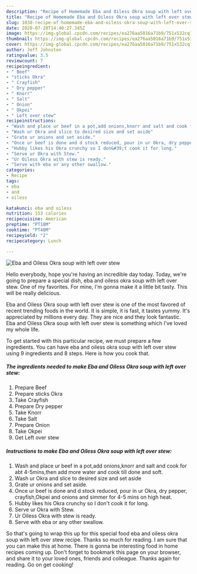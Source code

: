 ```yaml
---
description: "Recipe of Homemade Eba and Oiless Okra soup with left over stew"
title: "Recipe of Homemade Eba and Oiless Okra soup with left over stew"
slug: 1038-recipe-of-homemade-eba-and-oiless-okra-soup-with-left-over-stew
date: 2020-07-20T14:40:27.345Z
image: https://img-global.cpcdn.com/recipes/ea276aa5016a71b9/751x532cq70/eba-and-oiless-okra-soup-with-left-over-stew-recipe-main-photo.jpg
thumbnail: https://img-global.cpcdn.com/recipes/ea276aa5016a71b9/751x532cq70/eba-and-oiless-okra-soup-with-left-over-stew-recipe-main-photo.jpg
cover: https://img-global.cpcdn.com/recipes/ea276aa5016a71b9/751x532cq70/eba-and-oiless-okra-soup-with-left-over-stew-recipe-main-photo.jpg
author: Jeff Johnston
ratingvalue: 3.5
reviewcount: 7
recipeingredient:
- " Beef"
- "sticks Okra"
- " Crayfish"
- " Dry pepper"
- " Knorr"
- " Salt"
- " Onion"
- " Okpei"
- " Left over stew"
recipeinstructions:
- "Wash and place ur beef in a pot,add onions,knorr and salt and cook for abt 4-5mins,then add more water and cook till done and soft."
- "Wash ur Okra and slice to desired size and set aside"
- "Grate ur onions and set aside."
- "Once ur beef is done and d stock reduced, pour in ur Okra, dry pepper, crayfish,Okpei and onions and simmer for 4-5 mins on high heat."
- "Hubby likes his Okra crunchy so I don&#39;t cook it for long."
- "Serve ur Okra with Stew."
- "Ur Oiless Okra with stew is ready."
- "Serve with eba or any other swallow."
categories:
- Recipe
tags:
- eba
- and
- oiless

katakunci: eba and oiless 
nutrition: 153 calories
recipecuisine: American
preptime: "PT18M"
cooktime: "PT40M"
recipeyield: "2"
recipecategory: Lunch

---
```



![Eba and Oiless Okra soup with left over stew](https://img-global.cpcdn.com/recipes/ea276aa5016a71b9/751x532cq70/eba-and-oiless-okra-soup-with-left-over-stew-recipe-main-photo.jpg)

Hello everybody, hope you're having an incredible day today. Today, we're going to prepare a special dish, eba and oiless okra soup with left over stew. One of my favorites. For mine, I'm gonna make it a little bit tasty. This will be really delicious.

Eba and Oiless Okra soup with left over stew is one of the most favored of recent trending foods in the world. It is simple, it is fast, it tastes yummy. It's appreciated by millions every day. They are nice and they look fantastic. Eba and Oiless Okra soup with left over stew is something which I've loved my whole life.




To get started with this particular recipe, we must prepare a few ingredients. You can have eba and oiless okra soup with left over stew using 9 ingredients and 8 steps. Here is how you cook that.

<!--inarticleads1-->

##### The ingredients needed to make Eba and Oiless Okra soup with left over stew:

1. Prepare  Beef
1. Prepare sticks Okra
1. Take  Crayfish
1. Prepare  Dry pepper
1. Take  Knorr
1. Take  Salt
1. Prepare  Onion
1. Take  Okpei
1. Get  Left over stew




<!--inarticleads2-->

##### Instructions to make Eba and Oiless Okra soup with left over stew:

1. Wash and place ur beef in a pot,add onions,knorr and salt and cook for abt 4-5mins,then add more water and cook till done and soft.
1. Wash ur Okra and slice to desired size and set aside
1. Grate ur onions and set aside.
1. Once ur beef is done and d stock reduced, pour in ur Okra, dry pepper, crayfish,Okpei and onions and simmer for 4-5 mins on high heat.
1. Hubby likes his Okra crunchy so I don&#39;t cook it for long.
1. Serve ur Okra with Stew.
1. Ur Oiless Okra with stew is ready.
1. Serve with eba or any other swallow.




So that's going to wrap this up for this special food eba and oiless okra soup with left over stew recipe. Thanks so much for reading. I am sure that you can make this at home. There is gonna be interesting food in home recipes coming up. Don't forget to bookmark this page on your browser, and share it to your loved ones, friends and colleague. Thanks again for reading. Go on get cooking!
